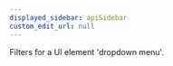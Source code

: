 ```yaml
---
displayed_sidebar: apiSidebar
custom_edit_url: null
---
```


Filters for a UI element 'dropdown menu'.

